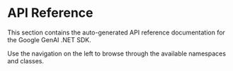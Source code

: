 # API Reference

This section contains the auto-generated API reference documentation for the Google GenAI .NET SDK.

Use the navigation on the left to browse through the available namespaces and classes.